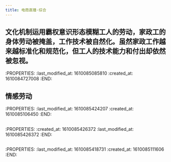 ```yaml
---
title: 电商直播·综合
---
```


## 文化机制运用霸权意识形态模糊工人的劳动，家政工的身体劳动被掩盖，工作技术被自然化。虽然家政工作越来越标准化和规范化，但工人的技术能力和付出却依然被忽视。
:PROPERTIES:
:last_modified_at: 1610085085810
:created_at: 1610084727008
:END:
## 情感劳动
:PROPERTIES:
:last_modified_at: 1610085424207
:created_at: 1610085106450
:END:
##
:PROPERTIES:
:created_at: 1610085426372
:last_modified_at: 1610085426372
:END:
##
:PROPERTIES:
:last_modified_at: 1610085418731
:created_at: 1610085111606
:END:
